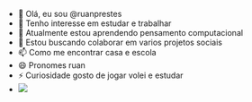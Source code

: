 - 👋 Olá, eu sou @ruanprestes
- 👀 Tenho interesse em estudar e trabalhar
- 🌱 Atualmente estou aprendendo pensamento computacional
- 💞️ Estou buscando colaborar em varios projetos sociais
- 📫 Como me encontrar casa e escola
- 😄 Pronomes ruan 
- ⚡ Curiosidade gosto de jogar volei e estudar
- ![](https://www.google.com/imgres?q=gif%20com%20nome%20ruan&imgurl=https%3A%2F%2Flogos.flamingtext.com%2FName-Logos%2FRuan-design-power-name.gif&imgrefurl=https%3A%2F%2Fflamingtext.com.br%2FName-Logos%2FRuan%2F&docid=7IqHpixy1M2SkM&tbnid=M_LUFPemXJxN3M&vet=12ahUKEwiLg-esjIeIAxXNpJUCHUbiDIwQM3oECBkQAA..i&w=455&h=331&hcb=2&ved=2ahUKEwiLg-esjIeIAxXNpJUCHUbiDIwQM3oECBkQAA)
